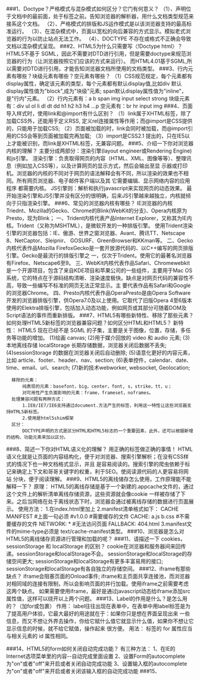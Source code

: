 ###1、Doctype？严格模式与混杂模式如何区分？它门有何意义？
     （1）、声明位于文档中的最前面，处于标签之前。告知浏览器的解析器，用什么文档类型规范来接系这个文档。
     （2）、严格模式的排版和JS运作模式是以该浏览器支持的最高标准运行。
     （3）、在混杂模式中，页面以宽松的向后兼容的方式显示。模拟老式浏览器的行为以防止站点无法工作。
     （4）、DOCTYPE 不存在或格式不正确会导致文档以混杂模式呈现。
###2、HTML5为什么只需要写〈!Doctype html〉？
      HTML5不基于 SGML，因此不需要对DTD进行引用，但是需要doctype来规范浏览器的行为（让浏览器按照它们应该的方式来运行）。
      而HTML4.01基于SGML,所以需要对DTD进行引用，才能告知浏览器文档所使用的文档类型。
###3、行内元素有哪些？块级元素有哪些？空元素有哪些？
     （1）CSS规范规定，每个元素都有display属性，确定该元素的类型，每个元素都有默认display值,比如div
         默认display属性值为"block",成为"块级"元素;  span默认display属性值为"inline"，是"行内"元素。
     （2）行内元素有：a b span img input select strong  块级元素有：div ul ol li dl dt dd h1 h2 
                   h3 h4 ...p    空元素有：br  hr  input  img
###4、页面导入样式时，使用link和@import有什么区别？
     （1）link属于XHTML标签，除了加载CSS外，还能用于定义RSS, 定义rel连接属性等作用；而@import是CSS提供的，只能用于加载CSS;
     （2）页面被加载的时，link会同时被加载，而@import引用的CSS会等到页面被加载完再加载;
     （3）import是CSS2.1 提出的，只在IE5以上才能被识别，而link是XHTML标签，无兼容问题。
###5、介绍一下你对浏览器内核的理解？
      主要分成两部分：渲染引擎(layout engineer或Rendering Engine)和js引擎。
      渲染引擎：负责取得网页的内容（HTML、XML、图像等等）、整理讯息（例如加入CSS等），以及计算网页的显示方式，然后会输出至显
      示器或打印机。浏览器的内核的不同对于网页的语法解释会有不同，所以渲染的效果也不相同。所有网页浏览器、电子邮件客户端以及其
      它需要编辑、显示网络内容的应用程序 都需要内核。
      JS引擎则：解析和执行javascript来实现网页的动态效果。
      最开始渲染引擎和JS引擎并没有区分的很明确，后来JS引擎越来越独立，内核就倾向于只指渲染引擎。
###6、常见的浏览器内核有哪些？
       IE浏览器的内核Triednt、Mozilla的Gecko、Chrome的Blink(WebKit的分支)、Opera内核原为Presto，现为Blink；
       一、Trident内核代表产品Internet Explorer，又称其为IE内核。Trident（又称为MSHTML），是微软开发的一种排版引擎。
          使用Trident渲染引擎的浏览器包括：IE、傲游、世界之窗浏览器、Avant、腾讯TT、Netscape 8、NetCaptor、Sleipnir、
          GOSURF、GreenBrowser和KKman等。
       二、Gecko内核代表作品Mozilla FirefoxGecko是一套开放源代码的、以C++编写的网页排版引擎。Gecko是最流行的排版引擎之
          一，仅次于Trident。使用它的最著名浏览器有Firefox、Netscape6至9。
       三、WebKit内核代表作品Safari、Chromewebkit 是一个开源项目，包含了来自KDE项目和苹果公司的一些组件，主要用于Mac OS
          系统，它的特点在于源码结构清晰、渲染速度极快。缺点是对网页代码的兼容性不高，导致一些编写不标准的网页无法正常显示。主
          要代表作品有Safari和Google的浏览器Chrome。
       四、Presto内核代表作品OperaPresto是由Opera Software开发的浏览器排版引擎，供Opera7.0及以上使用。它取代了旧版Opera
          4至6版本使用的Elektra排版引擎，包括加入动态功能，例如网页或其部分可随着DOM及Script语法的事件而重新排版。
###7、HTML5有哪些新特性、移除了那些元素？如何处理HTML5新标签的浏览器兼容问题？如何区分HTML和HTML5？
      新特性：
      HTML5 现在已经不是 SGML 的子集，主要是关于图像，位置，存储，多任务等功能的增加。
      (1)绘画 canvas;
      (2)用于媒介回放的 video 和 audio 元素;
      (3)本地离线存储 localStorage 长期存储数据，浏览器关闭后数据不丢失;
      (4)sessionStorage 的数据在浏览器关闭后自动删除;
      (5)语意化更好的内容元素，比如 article、footer、header、nav、section;
      (6)表单控件，calendar、date、time、email、url、search;
      (7)新的技术webworker, websocket, Geolocation;
      
      移除的元素：
          纯表现的元素：basefont，big，center，font, s，strike，tt，u；
          对可用性产生负面影响的元素：frame，frameset，noframes。
      处理兼容问题有两种方式：
          1.IE8/IE7/IE6支持通过document.方法产生的标签，利用这一特性让这些浏览器支持HTML5新标签。
          2.使用是html5shim框架
      区分：
          DOCTYPE声明的方式是区分HTML和HTML5标志的一个重要因素，此外，还可以根据新增的结构、功能元素来加以区分。
###8、简述一下你对HTML语义化的理解？
        用正确的标签做正确的事情！
        HTML语义化就是让页面的内容结构化，便于对浏览器、搜索引擎解析；在没有CSS样式的情况下也一种文档格式显示，并且
        是容易阅读的。搜索引擎的爬虫依赖于标记来确定上下文和哥哥关键字的权重，利于SEO。使阅读源代码的人更容易将网站
        分块，便于阅读理解。
###9、HTML5的离线储存怎么使用，工作原理能不能解释一下？
      原理：
         HTML5的离线存储是基于一个新建的.appcache文件的，通过这个文件上的解析清单离线存储资源，这些资源就会像cookie
         一样被存储了下来。之后当网络在处于离线状态下时，浏览器会通过被离线存储的数据进行页面展示。
                使用方法：
          1.在index.html里加上<html manifest="test.manifest">
           2.manifest清单格式如下：
          CACHE MANIFEST
          #上面一句必须
          #v1.0.0
          #需要缓存的文件
          CACHE:
          a.js
          b.css
          #不需要缓存的文件
          NETWORK:
          *
          #无法访问页面
          FALLBACK:
          404.html
          3.manifest文件的mime-type必须是 text/cache-manifest类型。
###10、浏览器是怎么对HTML5的离线储存资源进行管理和加载的呢？
###11、请描述一下 cookies，sessionStorage 和 localStorage 的区别？
        cookie在浏览器和服务器间来回传递。sessionStorage和localStorage不会。
        sessionStorage和localStorage的存储空间更大;
        sessionStorage和localStorage有更多丰富易用的接口;
        sessionStorage和localStorage有各自独立的存储空间。
###12、iframe有那些缺点？
        iframe会阻塞页面的Onload事件;
        iframe和主页面共享连接池，而浏览器对相同域的连接有限制，所以会影响页面的并行加载。使用iframe之前需要考虑这两个缺点。
        如果需要使用iframe，最好是通过javascript动态给iframe添加src属性值，这样可以绕开以上两个问题。
###13、Label的作用是什么？是怎么用的？（加for或包裹）
        作用：
            label往往出现在表单中，在表单中用label标签是为了提高用户体验，它最大最好的用途就在于：如果你只是想在界面呈现出来
            一些信息，而又不想让外界去操作，你给它赋什么值它就显示什么值，如果你不想让它显示信息的时候，就不给它赋值，操作起来
            很方便。
        用法：<label> 标签的 for 属性应当与相关元素的 id 属性相同。
             
             
###14、HTML5的form如何关闭自动完成功能？
        有三种方法：
           1、在IE的Internet选项菜单里的内容--自动完成里面设置
           2、设置Form的autocomplete为"on"或者"off"来开启或者关闭自动完成功能
           3、设置输入框的autocomplete为"on"或者"off"来开启或者关闭该输入框的自动完成功能
###15、
      
       
       

